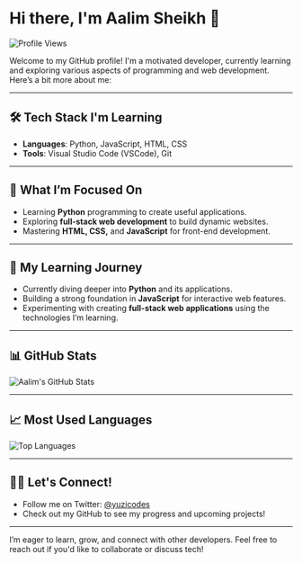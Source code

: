 # Hi there, I'm Aalim Sheikh 👋

![Profile Views](https://komarev.com/ghpvc/?username=yuzicodes&color=blueviolet&style=flat-square)

Welcome to my GitHub profile! I'm a motivated developer, currently learning and exploring various aspects of programming and web development. Here’s a bit more about me:

---

## 🛠 Tech Stack I'm Learning

- **Languages**: Python, JavaScript, HTML, CSS
- **Tools**: Visual Studio Code (VSCode), Git

---

## 🎯 What I’m Focused On

- Learning **Python** programming to create useful applications.
- Exploring **full-stack web development** to build dynamic websites.
- Mastering **HTML, CSS,** and **JavaScript** for front-end development.

---

## 🌱 My Learning Journey

- Currently diving deeper into **Python** and its applications.
- Building a strong foundation in **JavaScript** for interactive web features.
- Experimenting with creating **full-stack web applications** using the technologies I’m learning.

---

## 📊 GitHub Stats

![Aalim's GitHub Stats](https://github-readme-stats.vercel.app/api?username=yuzicodes&show_icons=true&theme=transparent)

---

## 📈 Most Used Languages

![Top Languages](https://github-readme-stats.vercel.app/api/top-langs/?username=yuzicodes&layout=compact&theme=radical)

---

## 🧑‍💻 Let's Connect!

- Follow me on Twitter: [@yuzicodes](https://x.com/yuzicodes)
- Check out my GitHub to see my progress and upcoming projects!

---

I’m eager to learn, grow, and connect with other developers. Feel free to reach out if you'd like to collaborate or discuss tech!
